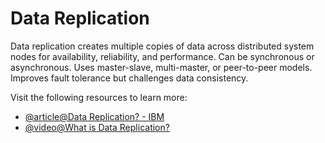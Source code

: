 # Data Replication

Data replication creates multiple copies of data across distributed system nodes for availability, reliability, and performance. Can be synchronous or asynchronous. Uses master-slave, multi-master, or peer-to-peer models. Improves fault tolerance but challenges data consistency.

Visit the following resources to learn more:

- [@article@Data Replication? - IBM](https://www.ibm.com/topics/data-replication)
- [@video@What is Data Replication?](https://www.youtube.com/watch?v=iO8a1nMbL1o)